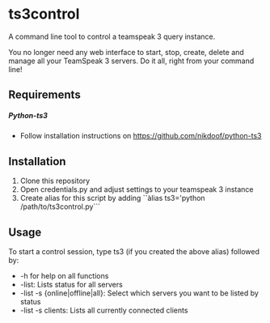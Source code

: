 # ts3control
A command line tool to control a teamspeak 3 query instance.

You no longer need any web interface to start, stop, create, delete and manage all your TeamSpeak 3 servers.
Do it all, right from your command line!

## Requirements
##### Python-ts3
- Follow installation instructions on https://github.com/nikdoof/python-ts3

## Installation
1. Clone this repository 
2. Open credentials.py and adjust settings to your teamspeak 3 instance
3. Create alias for this script by adding ``àlias ts3='python /path/to/ts3control.py```

## Usage
To start a control session, type ts3 (if you created the above alias) followed by:

- -h for help on all functions
- -list: Lists status for all servers
- -list -s {online|offline|all}: Select which servers you want to be listed by status
- -list -s clients: Lists all currently connected clients

